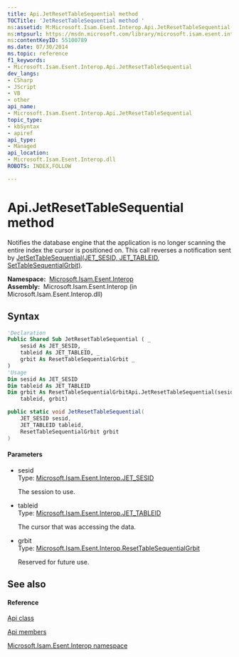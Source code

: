 ```yaml
---
title: Api.JetResetTableSequential method 
TOCTitle: 'JetResetTableSequential method '
ms:assetid: M:Microsoft.Isam.Esent.Interop.Api.JetResetTableSequential(Microsoft.Isam.Esent.Interop.JET_SESID,Microsoft.Isam.Esent.Interop.JET_TABLEID,Microsoft.Isam.Esent.Interop.ResetTableSequentialGrbit)
ms:mtpsurl: https://msdn.microsoft.com/library/microsoft.isam.esent.interop.api.jetresettablesequential(v=EXCHG.10)
ms:contentKeyID: 55100789
ms.date: 07/30/2014
ms.topic: reference
f1_keywords:
- Microsoft.Isam.Esent.Interop.Api.JetResetTableSequential
dev_langs:
- CSharp
- JScript
- VB
- other
api_name: 
- Microsoft.Isam.Esent.Interop.Api.JetResetTableSequential
topic_type: 
- kbSyntax
- apiref
api_type: 
- Managed
api_location: 
- Microsoft.Isam.Esent.Interop.dll
ROBOTS: INDEX,FOLLOW

---
```


# Api.JetResetTableSequential method

Notifies the database engine that the application is no longer scanning the entire index the cursor is positioned on. This call reverses a notification sent by [JetSetTableSequential(JET_SESID, JET_TABLEID, SetTableSequentialGrbit)](./api.jetsettablesequential-method.md).

**Namespace:**  [Microsoft.Isam.Esent.Interop](./microsoft.isam.esent.interop-namespace.md)  
**Assembly:**  Microsoft.Isam.Esent.Interop (in Microsoft.Isam.Esent.Interop.dll)

## Syntax

``` vb
'Declaration
Public Shared Sub JetResetTableSequential ( _
    sesid As JET_SESID, _
    tableid As JET_TABLEID, _
    grbit As ResetTableSequentialGrbit _
)
'Usage
Dim sesid As JET_SESID
Dim tableid As JET_TABLEID
Dim grbit As ResetTableSequentialGrbitApi.JetResetTableSequential(sesid, _
    tableid, grbit)
```

``` csharp
public static void JetResetTableSequential(
    JET_SESID sesid,
    JET_TABLEID tableid,
    ResetTableSequentialGrbit grbit
)
```

#### Parameters

  - sesid  
    Type: [Microsoft.Isam.Esent.Interop.JET_SESID](./jet-sesid-structure.md)  
    
    The session to use.

<!-- end list -->

  - tableid  
    Type: [Microsoft.Isam.Esent.Interop.JET_TABLEID](./jet-tableid-structure.md)  
    
    The cursor that was accessing the data.

<!-- end list -->

  - grbit  
    Type: [Microsoft.Isam.Esent.Interop.ResetTableSequentialGrbit](./resettablesequentialgrbit-enumeration.md)  
    
    Reserved for future use.

## See also

#### Reference

[Api class](./api-class.md)

[Api members](./api-members.md)

[Microsoft.Isam.Esent.Interop namespace](./microsoft.isam.esent.interop-namespace.md)